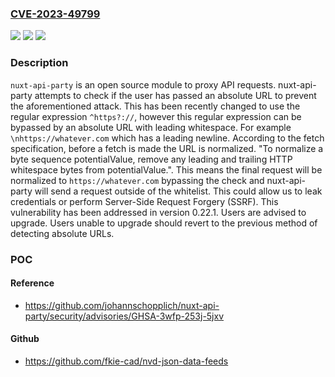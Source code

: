 ### [CVE-2023-49799](https://cve.mitre.org/cgi-bin/cvename.cgi?name=CVE-2023-49799)
![](https://img.shields.io/static/v1?label=Product&message=nuxt-api-party&color=blue)
![](https://img.shields.io/static/v1?label=Version&message=%3D%20%3C%200.22.1%20&color=brighgreen)
![](https://img.shields.io/static/v1?label=Vulnerability&message=CWE-918%3A%20Server-Side%20Request%20Forgery%20(SSRF)&color=brighgreen)

### Description

`nuxt-api-party` is an open source module to proxy API requests. nuxt-api-party attempts to check if the user has passed an absolute URL to prevent the aforementioned attack. This has been recently changed to use the regular expression `^https?://`, however this regular expression can be bypassed by an absolute URL with leading whitespace. For example `\nhttps://whatever.com` which has a leading newline. According to the fetch specification, before a fetch is made the URL is normalized. "To normalize a byte sequence potentialValue, remove any leading and trailing HTTP whitespace bytes from potentialValue.". This means the final request will be normalized to `https://whatever.com` bypassing the check and nuxt-api-party will send a request outside of the whitelist. This could allow us to leak credentials or perform Server-Side Request Forgery (SSRF). This vulnerability has been addressed in version 0.22.1. Users are advised to upgrade. Users unable to upgrade should revert to the previous method of detecting absolute URLs.

### POC

#### Reference
- https://github.com/johannschopplich/nuxt-api-party/security/advisories/GHSA-3wfp-253j-5jxv

#### Github
- https://github.com/fkie-cad/nvd-json-data-feeds

